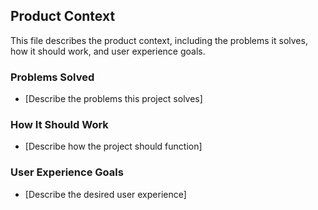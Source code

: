 ## Product Context

This file describes the product context, including the problems it solves, how it should work, and user experience goals.

### Problems Solved

*   \[Describe the problems this project solves]

### How It Should Work

*   \[Describe how the project should function]

### User Experience Goals

*   \[Describe the desired user experience]
